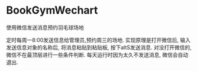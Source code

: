 # BookGymWechart
使用微信发送消息预约羽毛球场地

定时每周一8:00发送信息给管理员,预约周三的场地.
实现原理是打开微信后, 输入发送信息对象的名称后, 将消息粘贴到粘贴板, 按下altS发送消息.
对没打开微信的, 微信不在最顶层进行一些条件判断. 每天运行时因为太久不发送消息, 微信会自动退出.

